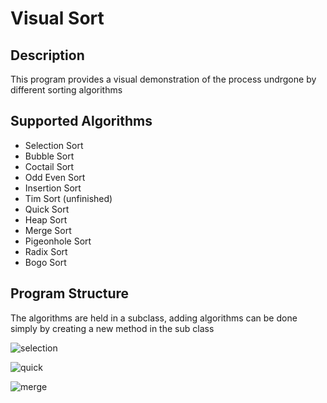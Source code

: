 # Visual Sort

## Description
This program provides a visual demonstration of the process undrgone by different sorting algorithms

## Supported Algorithms

* Selection Sort
* Bubble Sort
* Coctail Sort
* Odd Even Sort
* Insertion Sort
* Tim Sort (unfinished)
* Quick Sort
* Heap Sort
* Merge Sort
* Pigeonhole Sort
* Radix Sort
* Bogo Sort

## Program Structure
The algorithms are held in a subclass, adding algorithms can be done simply by creating a new method in the sub class

![selection](https://user-images.githubusercontent.com/36581610/47539636-55760e00-d89f-11e8-9b4b-7d6c81605784.gif)

![quick](https://user-images.githubusercontent.com/36581610/47539640-5ad35880-d89f-11e8-87fe-99c88ae85805.gif)

![merge](https://user-images.githubusercontent.com/36581610/47539648-6161d000-d89f-11e8-9579-46d6e5ec42aa.gif)
